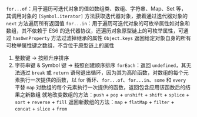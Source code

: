 `for...of`：用于遍历可迭代对象的值如数组类、数组、字符串、Map、Set 等，其调用对象的 `[Symbol.iterator]` 方法获取迭代器对象，接着通过迭代器对象的 `next` 方法遍历所有返回值
`for...in`：用于遍历可迭代对象的可枚举属性如对象和数组，其不依赖于 ES6 的迭代器协议，还遍历对象原型链上的可枚举属性，可通过 `hasOwnProperty` 方法过滤掉继承的属性
`Object.keys` 返回给定对象自身的所有可枚举属性键之数组，不含位于原型链上的属性
1. 整数键 -> 按照升序排序
2. 字符串键 & Symbol 键 -> 按照创建顺序排序
`forEach`：返回 `undefined`，其无法通过 `break` 或 `return` 语句退出循环，因为其为高阶函数，对数组的每个元素执行一次提供的函数，以 for 循环、`for...of`、`for...in`、`some` 和 `every` 平替
`map` 对数组的每个元素执行一次提供的函数，返回包含应用该函数后的结果之新数组
就地改变数组的方法：`push` + `pop` + `unshift` + `shift` + `splice` + `sort` + `reverse` + `fill`
返回新数组的方法：`map` + `flatMap` + `filter` + `concat` + `slice` + `from`

